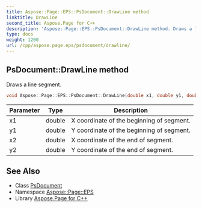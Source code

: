 ```yaml
---
title: Aspose::Page::EPS::PsDocument::DrawLine method
linktitle: DrawLine
second_title: Aspose.Page for C++
description: 'Aspose::Page::EPS::PsDocument::DrawLine method. Draws a line segment in C++.'
type: docs
weight: 1200
url: /cpp/aspose.page.eps/psdocument/drawline/
---
```

## PsDocument::DrawLine method


Draws a line segment.

```cpp
void Aspose::Page::EPS::PsDocument::DrawLine(double x1, double y1, double x2, double y2)
```


| Parameter | Type | Description |
| --- | --- | --- |
| x1 | double | X coordinate of the beginning of segment. |
| y1 | double | Y coordinate of the beginning of segment. |
| x2 | double | X coordinate of the end of segment. |
| y2 | double | Y coordinate of the end of segment. |

## See Also

* Class [PsDocument](../)
* Namespace [Aspose::Page::EPS](../../)
* Library [Aspose.Page for C++](../../../)
